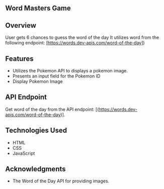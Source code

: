 ## Word Masters Game

## Overview
User gets 6 chances to guess the word of the day
It utilizes word from the following endpoint: [https://words.dev-apis.com/word-of-the-day])

## Features
- Utilizes the Pokemon API to displays a pokemon image.
- Presents an input field for the Pokemon ID
- Display Pokemon Image


## API Endpoint
Get word of the day from the API endpoint: [(https://words.dev-apis.com/word-of-the-day)].

## Technologies Used
- HTML
- CSS
- JavaScript

## Acknowledgments
- The Word of the Day API for providing images.

